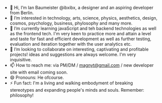 - 👋 Hi, I’m Ian Baumeister @ibxibx, a designer and an aspiring developer from Berlin.
- 👀 I’m interested in technology, arts, science, physics, aesthetics, design, cosmos, psychology, business, phylosophy and many more.
- 🌱 I’m currently learning javaScript and teh backend technologies as well as the frontend tech. I'm very keen to practice more and attain a level and taste for fast and efficient development as well as further testing, evaluation and iteration together with the user analytics etc.
- 💞️ I’m looking to collaborate on interesting, captivating and profitable projects! ideas and suggestions are always welcome. I'm very inquisitive.
- 📫 How to reach me: via PM/DM / magnyt@gmail.com / new developer site with email coming soon.
- 😄 Pronouns: He ofcourse.  
- ⚡ Fun fact: I'm a living and walking embodyment of breaking stereotypes and expanding people's minds and souls. Remember: philosophy!

<!---
ibxibx/ibxibx is a ✨ special ✨ repository because its `README.md` (this file) appears on your GitHub profile.
You can click the Preview link to take a look at your changes.
--->
